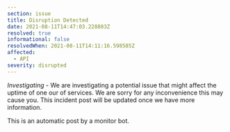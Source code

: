```yaml
---
section: issue
title: Disruption Detected
date: 2021-08-11T14:47:03.228803Z
resolved: true
informational: false
resolvedWhen: 2021-08-11T14:11:16.598585Z
affected:
  - API
severity: disrupted
---
```

*Investigating* - We are investigating a potential issue that might affect the uptime of one our of services. We are sorry for any inconvenience this may cause you. This incident post will be updated once we have more information.

This is an automatic post by a monitor bot.
        
